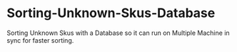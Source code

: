 # Sorting-Unknown-Skus-Database
Sorting Unknown Skus with a Database so it can run on Multiple Machine in sync for faster sorting. 
